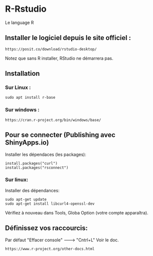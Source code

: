 # R-Rstudio
Le language R

## Installer le logiciel depuis le site officiel :
```
https://posit.co/download/rstudio-desktop/
```
Notez que sans R installer, RStudio ne démarrera pas.
## Installation
### Sur Linux :
```
sudo apt install r-base
```
### Sur windows :
```
https://cran.r-project.org/bin/windows/base/
```
## Pour se connecter (Publishing avec ShinyApps.io)
Installer les dépendaces (les packages):
```
install.packages("curl")
install.packages("rsconnect")
```
### Sur linux:
Installer des dépendances:
```
sudo apt-get update
sudo apt-get install libcurl4-openssl-dev
```
Vérifiez à nouveau dans Tools, Globa Option (votre compte apparaîtra).

## Définissez vos raccourcis:
Par défaut "Effacer console" ---> "Cntrl+L"
Voir le doc.
```
https://www.r-project.org/other-docs.html
```
